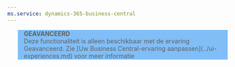 ```yaml
---
ms.service: dynamics-365-business-central
---
```

<blockquote STYLE="background: #81BEF7;border-left:None"><b>GEAVANCEERD</b><br />Deze functionaliteit is alleen beschikbaar met de ervaring Geavanceerd. Zie [Uw Business Central-ervaring aanpassen](../ui-experiences.md) voor meer informatie </blockquote>
